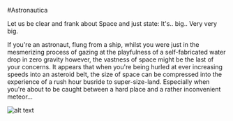 #Astronautica

Let us be clear and frank about Space and just state: It's.. big.. Very very big. 

If you're an astronaut, flung from a ship, whilst you were just in the mesmerizing process of gazing at the playfulness of a self-fabricated water drop in zero gravity however, the vastness of space might be the last of your concerns. It appears that when you're being hurled at ever increasing speeds into an asteroid belt, the size of space can be compressed into the experience of a rush hour busride to super-size-land. Especially when you're about to be caught between a hard place and a rather inconvenient meteor...

![alt text](http://lucafriedrich.com/img/astronautica/github_preview.png "Astronautica Preview")
